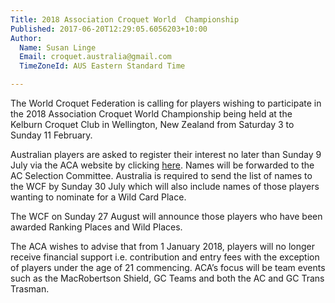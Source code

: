 ```yaml
---
Title: 2018 Association Croquet World  Championship
Published: 2017-06-20T12:29:05.6056203+10:00
Author:
  Name: Susan Linge
  Email: croquet.australia@gmail.com
  TimeZoneId: AUS Eastern Standard Time

---
```

The World Croquet Federation is calling for players wishing to participate in the 2018 Association Croquet World Championship being held at the Kelburn Croquet Club in Wellington, New Zealand from Saturday 3 to Sunday 11 February.

Australian players are asked to register their interest no later than Sunday 9 July via the ACA website by clicking [here](https://croquet-australia.com.au/tournaments/2018/ac/wcf-world-championship-eoi).  Names will be forwarded to the AC Selection Committee. Australia is required to send the list of names to the WCF by Sunday 30 July which will also include names of those players wanting to nominate for a Wild Card Place.

The WCF on Sunday 27 August will announce those players who have been awarded Ranking Places and Wild Places.

The ACA wishes to advise that from 1 January 2018, players will no longer receive financial support i.e. contribution and entry fees with the exception of players under the age of 21 commencing. ACA’s focus will be team events such as the MacRobertson Shield, GC Teams and both the AC and GC Trans Trasman.